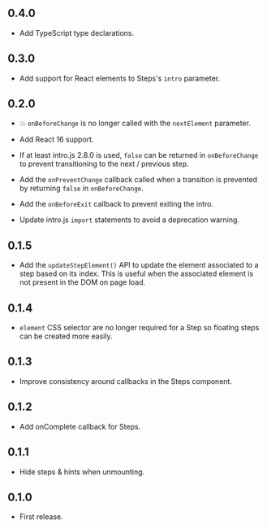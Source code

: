 ## 0.4.0

* Add TypeScript type declarations.

## 0.3.0

* Add support for React elements to Steps's `intro` parameter.

## 0.2.0

* 💥 `onBeforeChange` is no longer called with the `nextElement` parameter.

* Add React 16 support.
* If at least intro.js 2.8.0 is used, `false` can be returned in `onBeforeChange` to prevent transitioning to the next / previous step.
* Add the `onPreventChange` callback called when a transition is prevented by returning `false` in `onBeforeChange`.
* Add the `onBeforeExit` callback to prevent exiting the intro.
* Update intro.js `import` statements to avoid a deprecation warning.

## 0.1.5

* Add the `updateStepElement()` API to update the element associated to a step based on its index. This is useful when the associated element is not present in the DOM on page load.

## 0.1.4

* `element` CSS selector are no longer required for a Step so floating steps can be created more easily.

## 0.1.3

* Improve consistency around callbacks in the Steps component.

## 0.1.2

* Add onComplete callback for Steps.

## 0.1.1

* Hide steps & hints when unmounting.

## 0.1.0

* First release.
